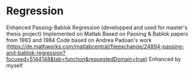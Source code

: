 # Regression
Enhanced Passing-Bablok Regression (developped and used for master's thesis project)
Implemented on Matlab
Based on Passing & Bablok papers from 1983 and 1984
Code based on Andrea Padoan's work (https://de.mathworks.com/matlabcentral/fileexchange/24894-passing-and-bablok-regression?focused=5144148&tab=function&requestedDomain=true) 
Enhanced by myself
